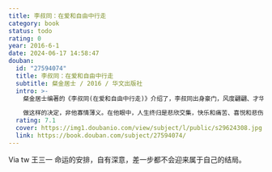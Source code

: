 ```yaml
---
title: 李叔同：在爱和自由中行走
category: book
status: todo
rating: 0
year: 2016-6-1
date: 2024-06-17 14:58:47
douban:
  id: "27594074"
  title: 李叔同：在爱和自由中行走
  subtitle: 粲金居士 / 2016 / 华文出版社
  intro: >-
    粲金居士编著的《李叔同(在爱和自由中行走)》介绍了，李叔同出身豪门，风度翩翩、才华横溢，在诗赋文章、金石书画、戏剧音乐等众多领域里均有建树。用现代人的眼光来看，他就是一枚标准高富帅。然而在他39岁那年，他却落发为僧，宁与古佛青灯相伴。

    做这样的决定，非他寡情薄义。在他眼中，人生终归是悲欣交集，快乐和痛苦、喜悦和悲伤总是如影随形。只有放下尘世中一切，追随佛法，才能展获得真正的爱和自由。而具足慈悲的爱才是超脱一切痛苦的解药。
  rating: 7.1
  cover: https://img1.doubanio.com/view/subject/l/public/s29624308.jpg
  link: https://book.douban.com/subject/27594074/
---
```


Via tw 王三一 命运的安排，自有深意，差一步都不会迎来属于自己的结局。